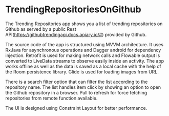 # TrendingRepositoriesOnGithub
The Trending Repositories app shows you a list of trending repositories on Github as served by a public Rest API(https://githubtrendingapi.docs.apiary.io/#) provided by Github.

The source code of the app is structured using MVVM architecture. It uses RxJava for asynchronous operations and Dagger android for dependency injection. Retrofit is used for making network calls and Flowable output is converted to LiveData streams to observe easily inside an activity. The app works offline as well as the data is saved as a local cache with the help of the Room persistence library. Glide is used for loading images from URL.

There is a search filter option that can filter the list according to the repository name. The list handles item click by showing an option to open the Github repository in a browser. Pull to refresh for force fetching repositories from remote function available.

The UI is designed using Constraint Layout for better performance.
